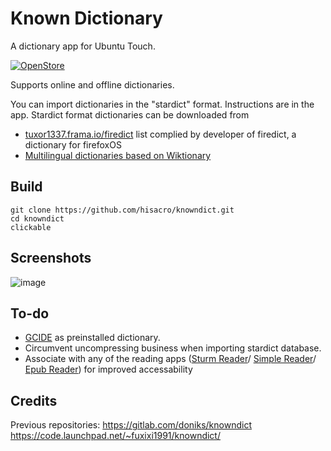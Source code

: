 # Known Dictionary

A dictionary app for Ubuntu Touch. 

[![OpenStore](https://open-store.io/badges/en_US.png)](https://open-store.io/app/knowndict.hisacro)

Supports online and offline dictionaries. 

You can import dictionaries in the "stardict" format. Instructions are in the app.
Stardict format dictionaries can be downloaded from 

* [tuxor1337.frama.io/firedict][1] list complied by developer of firedict, a dictionary for firefoxOS
* [Multilingual dictionaries based on Wiktionary][7] 
## Build

```
git clone https://github.com/hisacro/knowndict.git
cd knowndict 
clickable

```
## Screenshots

![image](https://github.com/user-attachments/assets/daa19013-6f8d-4f61-9a84-1b202a3f6436)

## To-do

* [GCIDE][2] as preinstalled dictionary.
* Circumvent uncompressing business when importing stardict database.
* Associate with any of the reading apps ([Sturm Reader][3]/ [Simple Reader][4]/ [Epub Reader][5]) for improved accessability  

## Credits

Previous repositories:
https://gitlab.com/doniks/knowndict
https://code.launchpad.net/~fuxixi1991/knowndict/

[1]: https://web.archive.org/web/20240820104935/https://tuxor1337.frama.io/firedict/dictionaries.html
[2]: https://gcide.gnu.org.ua/
[3]: https://open-store.io/app/sturmreader.emanuelesorce
[4]: https://open-store.io/app/simplereader.collaproductions
[5]: https://open-store.io/app/net.gsantner.ut.epubviewer
[7]: https://github.com/BoboTiG/ebook-reader-dict/releases
